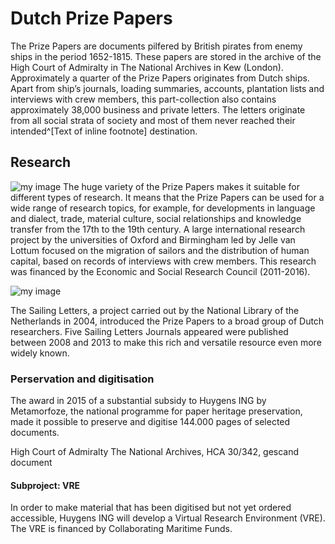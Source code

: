 # Dutch Prize Papers
The Prize Papers are documents pilfered by British pirates from enemy ships in the period 1652-1815. These papers are stored in the archive of the High Court of Admiralty in The National Archives in Kew (London). Approximately a quarter of the Prize Papers originates from Dutch ships. Apart from ship’s journals, loading summaries, accounts, plantation lists and interviews with crew members, this part-collection also contains approximately 38,000 business and private letters. The letters originate from all social strata of society and most of them never reached their intended^[Text of inline footnote] destination.



## Research
![my image](images/logo-inv-gemeente-museum.jpg#center) The huge variety of the Prize Papers makes it suitable for different types of research. It means that the Prize Papers can be used for a wide range of research topics, for example, for developments in language and dialect, trade, material culture, social relationships and knowledge transfer from the 17th to the 19th century. A large international research project by the universities of Oxford and Birmingham led by Jelle van Lottum focused on the migration of sailors and the distribution of human capital, based on records of interviews with crew members. This research was financed by the Economic and Social Research Council (2011-2016).

![my image](images/SK-A-4100.jpg#wide)

The Sailing Letters, a project carried out by the National Library of the Netherlands in 2004, introduced the Prize Papers to a broad group of Dutch researchers. Five Sailing Letters Journals  appeared were published between 2008 and 2013 to make this rich and versatile resource even more widely known.

### Perservation and digitisation
The award in 2015 of a substantial subsidy to Huygens ING by Metamorfoze, the national programme for paper heritage preservation, made it possible to preserve and digitise 144.000 pages of selected documents.

High Court of Admiralty
The National Archives, HCA 30/342, gescand document

#### Subproject: VRE
In order to make material that has been digitised but not yet ordered accessible, Huygens ING will develop a Virtual Research Environment (VRE). The VRE is financed by Collaborating Maritime Funds.
